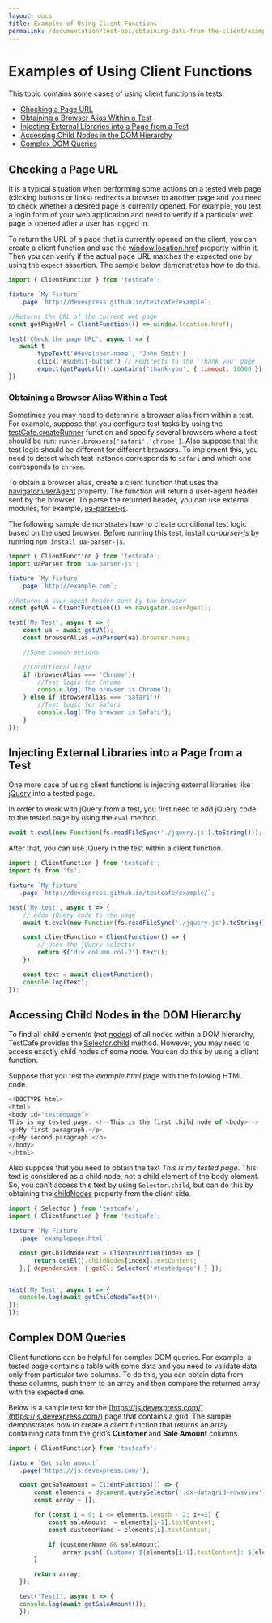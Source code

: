 ```yaml
---
layout: docs
title: Examples of Using Client Functions
permalink: /documentation/test-api/obtaining-data-from-the-client/examples-of-using-client-functions.html
---
```

# Examples of Using Client Functions

This topic contains some cases of using client functions in tests.

* [Checking a Page URL](checking-a-page-url)
* [Obtaining a Browser Alias Within a Test](#obtaining-a-browser-alias-within-a-test)
* [Injecting External Libraries into a Page from a Test](#injecting-external-libraries-into-a-page-from-a-test)
* [Accessing Child Nodes in the DOM Hierarchy](#accessing-child-nodes-in-the-dom-hierarchy)
* [Complex DOM Queries](#complex-dom-queries)

## Checking a Page URL

It is a typical situation when performing some actions on a tested web page (clicking buttons or links) redirects a browser to another page and you need to check whether a desired page is currently opened. For example, you test a login form of your web application and need to verify if a particular web page is opened after a user has logged in.

To return the URL of a page that is currently opened on the client, you can create a client function and use the [window.location.href](https://www.w3schools.com/jsref/prop_loc_href.asp) property within it. Then you can verify if the actual page URL matches the expected one by using the `expect` assertion. The sample below demonstrates how to do this.

```js
import { ClientFunction } from 'testcafe';

fixture `My Fixture`
   .page `http://devexpress.github.io/testcafe/example`;

//Returns the URL of the current web page
const getPageUrl = ClientFunction(() => window.location.href);

test('Check the page URL', async t => {
   await t
       .typeText('#developer-name', 'John Smith')
       .click('#submit-button') // Redirects to the 'Thank you' page
       .expect(getPageUrl()).contains('thank-you', { timeout: 10000 });//Checks if the current page URL contains the 'thank-you' string
})
```

### Obtaining a Browser Alias Within a Test

Sometimes you may need to determine a browser alias from within a test. For example, suppose that you configure test tasks by using the [testCafe.createRunner](../../using-testcafe/programming-interface/testcafe.md#createrunner) function and specify several browsers where a test should be run: `runner.browsers['safari','chrome']`. Also suppose that the test logic should be different for different browsers. To implement this, you need to detect which test instance corresponds to `safari` and which one corresponds to `chrome`.

To obtain a browser alias, create a client function that uses the [navigator.userAgent](https://www.w3schools.com/jsref/prop_nav_useragent.asp) property. The function will return a user-agent header sent by the browser. To parse the returned header, you can use external modules, for example, [ua-parser-js](https://github.com/faisalman/ua-parser-js).

The following sample demonstrates how to create conditional test logic based on the used browser. Before running this test, install *ua-parser-js* by running `npm install ua-parser-js`.

```js
import { ClientFunction } from 'testcafe';
import uaParser from 'ua-parser-js';

fixture `My fixture`
   .page `http://example.com`;

//Returns a user-agent header sent by the browser
const getUA = ClientFunction(() => navigator.userAgent);

test('My Test', async t => {
    const ua = await getUA();
    const browserAlias =uaParser(ua).browser.name;

    //Some common actions

    //Conditional logic
    if (browserAlias === 'Chrome'){
        //Test logic for Chrome
        console.log('The browser is Chrome');
    } else if (browserAlias === 'Safari'){
        //Test logic for Safari
        console.log('The browser is Safari');
    }
});
```

## Injecting External Libraries into a Page from a Test

One more case of using client functions is injecting external libraries like [jQuery](https://jquery.com/) into a tested page.

In order to work with jQuery from a test, you first need to add jQuery code to the tested page by using the `eval` method.

```js
await t.eval(new Function(fs.readFileSync('./jquery.js').toString()));
```

After that,  you can use jQuery in the test within a client function.

```js
import { ClientFunction } from 'testcafe';
import fs from 'fs';

fixture `My fixture`
   .page `http://devexpress.github.io/testcafe/example/`;

test('My test', async t => {
    // Adds jQuery code to the page
    await t.eval(new Function(fs.readFileSync('./jquery.js').toString()));

    const clientFunction = ClientFunction(() => {
        // Uses the jQuery selector
        return $('div.column.col-2').text();
    });

    const text = await clientFunction();
    console.log(text);
});
```

## Accessing Child Nodes in the DOM Hierarchy

To find all child elements (not [nodes](https://developer.mozilla.org/en-US/docs/Web/API/Node)) of all nodes within a DOM hierarchy, TestCafe provides the [Selector.child](../selecting-page-elements/selectors/functional-style-selectors.md#child) method. However, you may need to access exactly child nodes of some node. You can do this by using a client function.

Suppose that you test the *example.html* page with the following HTML code.

```js
<!DOCTYPE html>
<html>
<body id="testedpage">
This is my tested page. <!--This is the first child node of <body>-->
<p>My first paragraph.</p>
<p>My second paragraph.</p>
</body>
</html>
```

Also suppose that you need to obtain the text *This is my tested page*. This text is considered as a child node, not a child element of the body element. So, you can’t access this text by using `Selector.child`, but can do this by obtaining the [childNodes](https://developer.mozilla.org/en-US/docs/Web/API/Node/childNodes) property from the client side.

```js
import { Selector } from 'testcafe';
import { ClientFunction } from 'testcafe';

fixture `My Fixture`
   .page `examplepage.html`;

   const getChildNodeText = ClientFunction(index => {
       return getEl().childNodes[index].textContent;
   },{ dependencies: { getEl: Selector('#testedpage') } });


test('My Test', async t => {
   console.log(await getChildNodeText(0));
});
});
```

## Complex DOM Queries

Client functions can be helpful for complex DOM queries. For example, a tested page contains a table with some data and you need to validate data only from particular two columns. To do this, you can obtain data from these columns, push them to an array and then compare the returned array with the expected one.

Below is a sample test for the [https://js.devexpress.com/](https://js.devexpress.com/) page that contains a grid. The sample demonstrates how to create a client function that returns an array containing data from the grid’s **Customer** and **Sale Amount** columns.

```js
import { ClientFunction} from 'testcafe';

fixture `Get sale amount`
   .page('https://js.devexpress.com/');

   const getSaleAmount = ClientFunction(() => {
       const elements = document.querySelector('.dx-datagrid-rowsview').querySelectorAll('td:nth-child(3),td:nth-child(7)');
       const array = [];

       for (const i = 0; i <= elements.length - 2; i+=2) {
           const saleAmount  = elements[i+1].textContent;
           const customerName = elements[i].textContent;

           if (customerName && saleAmount)
               array.push(`Customer ${elements[i+1].textContent}: ${elements[i].textContent}`);
       }

       return array;
   });

   test('Test1', async t => {
   console.log(await getSaleAmount());
   });
```